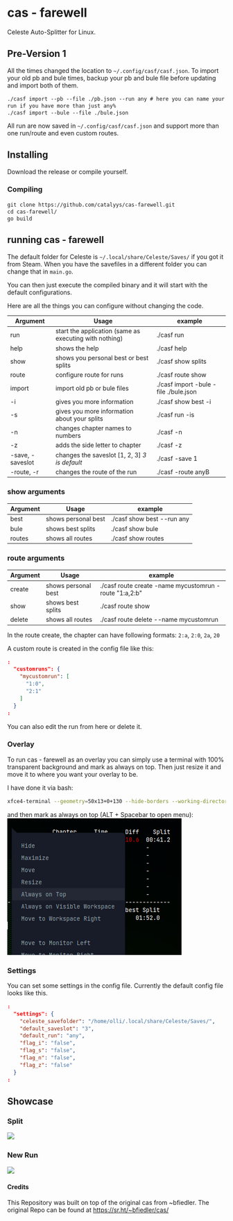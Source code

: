 # cas - farewell

Celeste Auto-Splitter for Linux.



## Pre-Version 1

All the times changed the location to `~/.config/casf/casf.json`.
To import your old pb and bule times, backup your pb and bule file before updating and import both of them.
```
./casf import --pb --file ./pb.json --run any # here you can name your run if you have more than just any%
./casf import --bule --file ./bule.json
```

All run are now saved in `~/.config/casf/casf.json` and support more than one run/route and even custom routes.



## Installing

Download the release or compile yourself.



### Compiling

```
git clone https://github.com/catalyys/cas-farewell.git
cd cas-farewell/
go build
```



## running cas - farewell

The default folder for Celeste is `~/.local/share/Celeste/Saves/` if you got it from Steam.
When you have the savefiles in a different folder you can change that in `main.go`.

You can then just execute the compiled binary and it will start with the default configurations.

Here are all the things you can configure without changing the code.

| Argument | Usage                                 | example |
| -------- | ------------------------------------- | ------- |
| run      | start the application (same as executing with nothing)| ./casf run       |
| help     | shows the help                                      | ./casf help       |
| show     | shows you personal best or best splits              | ./casf show splits    |
| route    | configure route for runs                            | ./casf route show    |
| import   | import old pb or bule files                         | ./casf import  -bule -file ./bule.json |
| -i       | gives you more information                          | ./casf show best -i |
| -s       | gives you more information about your splits        | ./casf run -is    |
| -n       | changes chapter names to numbers                    | ./casf -n    |
| -z       | adds the side letter to chapter                     | ./casf -z   |
| -save, -saveslot| changes the saveslot [1, 2, 3] _3 is default_      | ./casf -save 1    |
| -route, -r| changes the route of the run      | ./casf -route anyB    |



### show arguments

| Argument | Usage                                 | example |
| -------- | ------------------------------------- | ------- |
| best     | shows personal best                   | ./casf show best --run any      |
| bule     | shows best splits                     | ./casf show bule      |
| routes   | shows all routes                      | ./casf show routes    |



### route arguments

| Argument | Usage                                 | example |
| -------- | ------------------------------------- | ------- |
| create   |  shows personal best                  | ./casf route create -name mycustomrun -route "1:a,2:b"     |
| show     | shows best splits                     | ./casf route show      |
| delete   | shows all routes                      | ./casf route delete --name mycustomrun    |

In the route create, the chapter can have following formats: `2:a`, `2:0`, `2a`, `20`

A custom route is created in the config file like this:

```json
:
  "customruns": {
    "mycustomrun": [
      "1:0",
      "2:1"
    ]
  }
:
```

You can also edit the run from here or delete it.



### Overlay

To run cas - farewell as an overlay you can simply use a terminal with 100% transparent background and mark as always on top. Then just resize it and move it to where you want your overlay to be.

I have done it via bash:

```bash
xfce4-terminal --geometry=50x13+0+130 --hide-borders --working-directory="$HOME/git/cas-farewell/" -e "./casf -is" -H
```

and then mark as always on top (ALT + Spacebar to open menu):
![](example/terminal.png)



### Settings

You can set some settings in the config file. Currently the default config file looks like this.

```json
:
  "settings": {
    "celeste_savefolder": "/home/olli/.local/share/Celeste/Saves/",
    "default_saveslot": "3",
    "default_run": "any",
    "flag_i": "false",
    "flag_s": "false",
    "flag_n": "false",
    "flag_z": "false"
  }
:
```



## Showcase

### Split

![](example/split.gif)

### New Run

![](example/autodelete.gif)


#### Credits

This Repository was built on top of the original cas from ~bfiedler.
The original Repo can be found at https://sr.ht/~bfiedler/cas/

